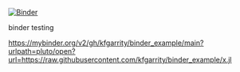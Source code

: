 [![Binder](https://mybinder.org/badge_logo.svg)](https://mybinder.org/v2/gh/kfgarrity/binder_example/HEAD?urlpath=https%3A%2F%2Fgithub.com%2Fkfgarrity%2Fbinder_example%2Ftest.jl)

binder testing

https://mybinder.org/v2/gh/kfgarrity/binder_example/main?urlpath=pluto/open?url=https://raw.githubusercontent.com/kfgarrity/binder_example/x.jl

